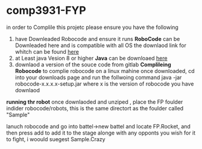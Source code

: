 # comp3931-FYP
in order to Complile this projetc please ensure you have the following
1) have Downleaded Robocode and ensure it runs **RoboCode** can be Downleaded here and is compatible with all OS the downlaod link for whitch can be found [here](https://sourceforge.net/projects/robocode/files/)
2) at Least java Vesion 8 or higher **Java** can be downloaed [here](https://www.java.com/en/)
3) downlaod a version of the souce code from gitlab
**Complileing Robocode**
 to complie robocode on a linux mahine once downloaded, cd into your downloads page and run the follwoing command 
 java -jar robocode-x.x.x.x-setup.jar where x is the version of robocode you have downlaod

**running thr robot**
once downlaoded and unziped , place the FP foulder indider robocode/robots, this is the same directort as the foulder called "Sample"

lanuch robocode and go into battel->new battel and locate FP.Rocket, and then press add to add it to the stage alonge with any opponts you wish for it to fight, i woould suegest Sample.Crazy
